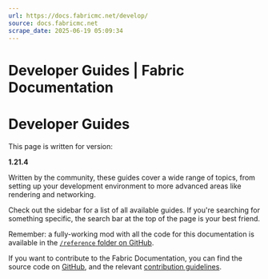 ```yaml
---
url: https://docs.fabricmc.net/develop/
source: docs.fabricmc.net
scrape_date: 2025-06-19 05:09:34
---
```


# Developer Guides | Fabric Documentation

# Developer Guides

  


This page is written for version:

 **1.21.4**

  


Written by the community, these guides cover a wide range of topics, from setting up your development environment to more advanced areas like rendering and networking.

Check out the sidebar for a list of all available guides. If you're searching for something specific, the search bar at the top of the page is your best friend.

Remember: a fully-working mod with all the code for this documentation is available in the [`/reference` folder on GitHub](<https://github.com/FabricMC/fabric-docs/tree/main/reference/latest>).

If you want to contribute to the Fabric Documentation, you can find the source code on [GitHub](<https://github.com/FabricMC/fabric-docs>), and the relevant [contribution guidelines](<./../contributing>).
